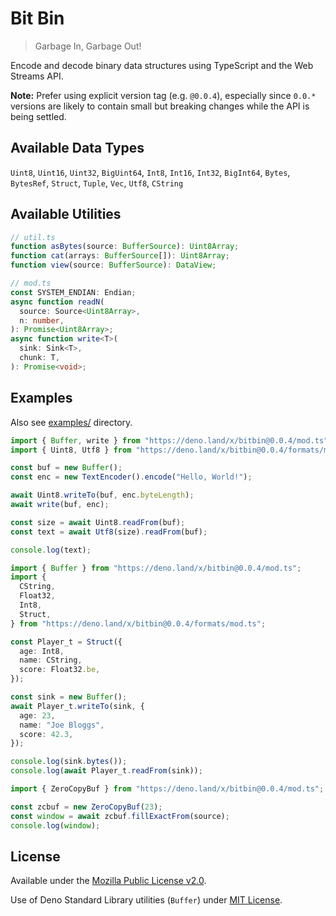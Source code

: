 # Bit Bin

> Garbage In, Garbage Out!

Encode and decode binary data structures using TypeScript and the Web Streams
API.

**Note:** Prefer using explicit version tag (e.g. `@0.0.4`), especially since
`0.0.*` versions are likely to contain small but breaking changes while the API
is being settled.

## Available Data Types

`Uint8`, `Uint16`, `Uint32`, `BigUint64`, `Int8`, `Int16`, `Int32`, `BigInt64`,
`Bytes`, `BytesRef`, `Struct`, `Tuple`, `Vec`, `Utf8`, `CString`

## Available Utilities

```ts
// util.ts
function asBytes(source: BufferSource): Uint8Array;
function cat(arrays: BufferSource[]): Uint8Array;
function view(source: BufferSource): DataView;

// mod.ts
const SYSTEM_ENDIAN: Endian;
async function readN(
  source: Source<Uint8Array>,
  n: number,
): Promise<Uint8Array>;
async function write<T>(
  sink: Sink<T>,
  chunk: T,
): Promise<void>;
```

## Examples

Also see [examples/](./examples/) directory.

```ts
import { Buffer, write } from "https://deno.land/x/bitbin@0.0.4/mod.ts";
import { Uint8, Utf8 } from "https://deno.land/x/bitbin@0.0.4/formats/mod.ts";

const buf = new Buffer();
const enc = new TextEncoder().encode("Hello, World!");

await Uint8.writeTo(buf, enc.byteLength);
await write(buf, enc);

const size = await Uint8.readFrom(buf);
const text = await Utf8(size).readFrom(buf);

console.log(text);
```

```ts
import { Buffer } from "https://deno.land/x/bitbin@0.0.4/mod.ts";
import {
  CString,
  Float32,
  Int8,
  Struct,
} from "https://deno.land/x/bitbin@0.0.4/formats/mod.ts";

const Player_t = Struct({
  age: Int8,
  name: CString,
  score: Float32.be,
});

const sink = new Buffer();
await Player_t.writeTo(sink, {
  age: 23,
  name: "Joe Bloggs",
  score: 42.3,
});

console.log(sink.bytes());
console.log(await Player_t.readFrom(sink));
```

```ts
import { ZeroCopyBuf } from "https://deno.land/x/bitbin@0.0.4/mod.ts";

const zcbuf = new ZeroCopyBuf(23);
const window = await zcbuf.fillExactFrom(source);
console.log(window);
```

## License

Available under the [Mozilla Public License v2.0](./LICENSE).

Use of Deno Standard Library utilities (`Buffer`) under
[MIT License](https://github.com/denoland/deno_std/blob/main/LICENSE).
